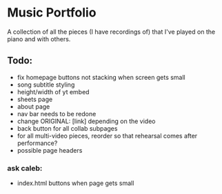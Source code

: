 # Music Portfolio

A collection of all the pieces (I have recordings of) that I've played on the piano and with others.

## Todo:

- fix homepage buttons not stacking when screen gets small
- song subtitle styling
- height/width of yt embed
- sheets page
- about page
- nav bar needs to be redone
- change ORIGINAL: [link] depending on the video
- back button for all collab subpages
- for all multi-video pieces, reorder so that rehearsal comes after performance?
- possible page headers

### ask caleb:

- index.html buttons when page gets small
